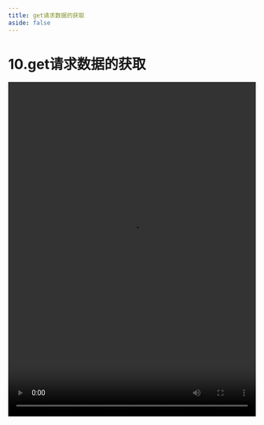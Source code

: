 ```yaml
---
title: get请求数据的获取
aside: false
---
```


# 10.get请求数据的获取

<video autoplay src="http://qn.chinavanes.com/nodejs/module-3/10.get请求数据的获取.mp4" controls controlsList="nodownload" width="100%" height="680"/>

